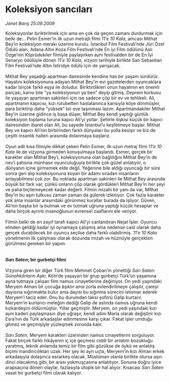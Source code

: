 # Koleksiyon sancıları

*Janet Barış 25.09.2009*

<div class="taraf_structure_2col_1zq">
<div class="margen_n">



 <p>Koleksiyonlar biriktirilmek için ama en çok da geçen zamanı durdurmak için belki de... Pelin Esmer’in ilk uzun metrajlı filmi <i>11’e 10 Kala</i>, amcası Mithat Bey’in koleksiyon merakı üzerine kurulu. İstanbul Film Festivali’nde Jüri Özel Ödülü alan, Adana Altın Koza Film Festivali’nde En iyi Film ödülünü Aslı Özge’nin <i>Köprüdekiler</i> filmiyle paylaşırken aynı festivalden bir de En İyi Senaryo ödülüyle dönen <i>11’e 10 Kala</i>, vizyon tarihiyle birlikte San Sebastian Film Festivali’nde Altın İstiridye ödülü için de yarışacak. <br/><br/>Mithat Bey yaşadığı apartman dairesinde kendine has bir yaşam sürdürür. Hayatını koleksiyonuna adayan Mithat Bey’in evi gazetelerden oyuncaklara kadar birçok farklı eşya ile doludur. Biriktirdikleri onun hayatının en önemli parçası, karısı bile “ya koleksiyonun ya ben” deyip gitmiş. Deprem korkusu ile yaşayan apartman sakinleri için ise sadece çöp bir ev ve tehlikeli. Ali, apartmanın kapıcısı, kızı rutubetten hastalanınca karısıyla köye dönmüşler, para biriktirip daha “yüksek” bir eve taşınması lazım. Apartmandakiler Mithat Bey’in üzerine gidince iş başa düşer, Mithat Bey kendi yaptığı günlük koleksiyon toplama turuna kapıcı Ali’yi yollar. Şehirle ilişkisi küçük bir kapıcı dairesinden ibaret olan Ali, bu sayede İstanbul’u keşfetmeye başlar. Mithat Bey ve kapıcı Ali’nin birbirinden farklı dünyaları bu yolla kesişir ve biz de çeşitli insanlık halleri arasında dolanmaya başlarız.<i> <br/><br/>Oyun</i> adlı kısa filmiyle dikkat çeken Pelin Esmer, ilk uzun metraj filmi <i>11’e 10 Kala</i> ile de vizyona girmeden konuşulmaya başlandı. Esmer, gerçek bir karakter olan Mithat Bey’i, koleksiyonuna olan bağlılığını Mithat Bey’in de nev’i şahsına münhasır oyunculuğuyla birlikte çok güzel anlatıyor, o dünyanın içine girmemek elde değil. Yeğenine bile aldığı oyuncağı bir süre sonra geri alıp koleksiyonuna koyan bir adamı sıradan insanların anlayabilmesi çok zor. Bu noktada apartman sakinleri ile Mithat Bey arasında büyük bir fark var, çünkü onların çöp olarak gördükleri Mithat Bey’in her şeyi ve paha biçilemeyecek kadar değerli. Filmin mizahi bir yanı da var, Mithat Bey’in bu aşırı tutkusu zaman zaman da gülerek izleniyor. Çok fazla karakter yok ama insanlar arasındaki görünmez kurallar burada da işliyor. Güven, Ali’nin başka bir iş bulmak ve ev tutmak uğruna yaptığı küçük hesaplar ve daha birçok ayrıntı insanoğlunun evrensel zaaflarını ele veriyor. <br/><br/>Filmin belki de en zayıf tarafı kapıcı Ali’yi canlandıran Nejat İşler. Oyuncu elinden geldiği kadar iyi oynamaya çalışmış ama nedense cast olarak daha gerçek durabilecek bir oyuncu seçilse daha farklı olabilirmiş. <i>11’e 10 Kala</i> yönetmenin ilk çalışması olarak dozunda mizah ve hüznüyle gerçekten görülmesi gereken bir yapım.<b><i> <br/><br/><br/>Sarı Saten</i>; bir gurbetçi filmi</b> <br/><br/>Vizyona giren bir diğer Türk filmi Mehmet Çoban’ın yönettiği <i>Sarı Saten: Günahkârların Aşkı</i>. Köln’de yaşayan bir grup gurbetçi Türk’ün yaşamına ayna tutmaya çalışan film namus cinayetlerine değiniyor. On yedi yaşındaki Meryem Alman bir çocuğa âşıktır ama zorla evlendirilmeye çalışılır, çareyi dayısına sığınmakta bulur ama dayısı bu sığınma sürecini istismar ederek Meryem’i taciz eder. Onu bu durumdan taksi şoförü Galip kurtarır. Meryem’in kurtarıcı meleğim dediği Galip de aslında namus uğruna kendi kızkardeşini öldürmüştür. Yıllar geçmiştir. Meryem, on yedi yaşındaki kızı aynı kaderi paylaşmasın diye uğraşır, kendi adını Maria olarak değiştirir kızı Esra’nın da Türk arkadaşlar edinmesine karşı çıkar. Fakat işler umduğu gitmez ve geçmişiyle yüzleşmek zorunda kalır.<i> <br/><br/>Sarı Saten</i>, Meryem karakteri üzerinden namus cinayetlerini sorguluyor. Fakat birçok farklı hikâyenin iç içe geçmesi ciddi bir anlatım bozukluğu yaratmış, teknik anlamda temiz bir film gibi gözükse de öykü ve anlatılış biçimi inandırıcılıktan uzak. Her şey iki ayrı uçta, Meryem’in kızı Alman erkek arkadaşıyla dolaşınca esrarkeş olacak, Müslüman olanla birlikte olursa aşırı dinci olacakmış gibi, bir arası yokmuşçasına anlatılıyor. Sonuna doğru iyice arapsaçına dönen olaylar, fazlasıyla ütopik bir hal alıyor. Kısacası <i>Sarı Saten</i> vasat bir gurbetçi filmi olarak kalıyor. </p>
<br/>
<br/>
<br/>



<br/>


<div id="taraf_not">
</div>

</div>


</div>
